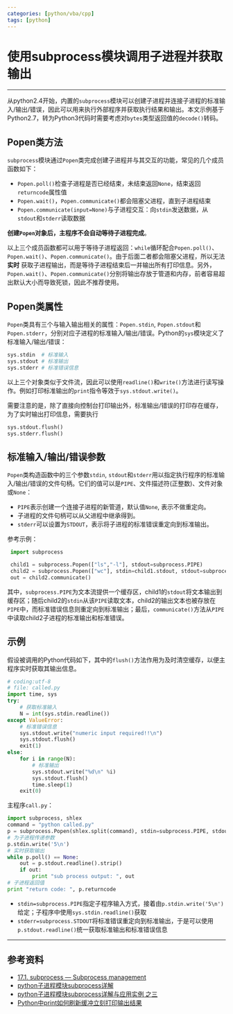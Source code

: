 ```yaml
---
categories: [python/vba/cpp]
tags: [python]
---
```


# 使用subprocess模块调用子进程并获取输出


---

从python2.4开始，内置的`subprocess`模块可以创建子进程并连接子进程的标准输入/输出/错误，因此可以用来执行外部程序并获取执行结果和输出。本文示例基于Python2.7，转为Python3代码时需要考虑对`bytes`类型返回值的`decode()`转码。

## Popen类方法

`subprocess`模块通过`Popen`类完成创建子进程并与其交互的功能，常见的几个成员函数如下：

-  `Popen.poll()`检查子进程是否已经结束，未结束返回`None`，结束返回`returncode`属性值
-  `Popen.wait()`，`Popen.communicate()`都会阻塞父进程，直到子进程结束
-  `Popen.communicate(input=None)`与子进程交互：向`stdin`发送数据，从`stdout`和`stderr`读取数据

**创建`Popen`对象后，主程序不会自动等待子进程完成**。

以上三个成员函数都可以用于等待子进程返回：`while`循环配合`Popen.poll()`、`Popen.wait()`、`Popen.communicate()`。由于后面二者都会阻塞父进程，所以无法 **实时** 获取子进程输出，而是等待子进程结束后一并输出所有打印信息。另外，`Popen.wait()`、`Popen.communicate()`分别将输出存放于管道和内存，前者容易超出默认大小而导致死锁，因此不推荐使用。

## Popen类属性

`Popen`类具有三个与输入输出相关的属性：`Popen.stdin`, `Popen.stdout`和`Popen.stderr`，分别对应子进程的标准输入/输出/错误。Python的`sys`模块定义了标准输入/输出/错误：

``` python
sys.stdin  # 标准输入
sys.stdout # 标准输出
sys.stderr # 标准错误信息    
```

以上三个对象类似于文件流，因此可以使用`readline()`和`write()`方法进行读写操作。例如打印标准输出的`print`指令等效于`sys.stdout.write()`。

需要注意的是，除了直接向控制台打印输出外，标准输出/错误的打印存在缓存，为了实时输出打印信息，需要执行

``` python
sys.stdout.flush()
sys.stderr.flush()
```

## 标准输入/输出/错误参数

`Popen`类构造函数中的三个参数`stdin`, `stdout`和`stderr`用以指定执行程序的标准输入/输出/错误的文件句柄。它们的值可以是`PIPE`、文件描述符(正整数)、文件对象或`None`：

- `PIPE`表示创建一个连接子进程的新管道，默认值`None`, 表示不做重定向。
- 子进程的文件句柄可以从父进程中继承得到。
- `stderr`可以设置为`STDOUT`，表示将子进程的标准错误重定向到标准输出。

参考示例：

``` python
 import subprocess

 child1 = subprocess.Popen(["ls","-l"], stdout=subprocess.PIPE)
 child2 = subprocess.Popen(["wc"], stdin=child1.stdout, stdout=subprocess.PIPE, stderr=subprocess.STDOUT)
 out = child2.communicate()
```

其中，`subprocess.PIPE`为文本流提供一个缓存区，child1的`stdout`将文本输出到缓存区；随后child2的`stdin`从该`PIPE`读取文本，child2的输出文本也被存放在`PIPE`中，而标准错误信息则重定向到标准输出；最后，`communicate()`方法从`PIPE`中读取child2子进程的标准输出和标准错误。

## 示例

假设被调用的Python代码如下，其中的`flush()`方法作用为及时清空缓存，以便主程序实时获取其输出信息。

``` python
# coding:utf-8
# file: called.py
import time, sys
try:
    # 获取标准输入
    N = int(sys.stdin.readline())   
except ValueError:
    # 标准错误信息
    sys.stdout.write("numeric input required!!\n")
    sys.stdout.flush()
    exit(1)
else:
    for i in range(N):
        # 标准输出
        sys.stdout.write("%d\n" %i)     
        sys.stdout.flush()
        time.sleep(1)
    exit(0)
```

主程序`call.py`：

``` python
import subprocess, shlex
command = "python called.py"
p = subprocess.Popen(shlex.split(command), stdin=subprocess.PIPE, stdout=subprocess.PIPE, stderr=subprocess.STDOUT)
# 为子进程传递参数
p.stdin.write('5\n') 
# 实时获取输出
while p.poll() == None:
    out = p.stdout.readline().strip()
    if out:
        print "sub process output: ", out
# 子进程返回值
print "return code: ", p.returncode
```

- `stdin=subprocess.PIPE`指定子程序输入方式，接着由`p.stdin.write('5\n')`给定；子程序中使用`sys.stdin.readline()`获取
- `stderr=subprocess.STDOUT`将标准错误重定向到标准输出，于是可以使用`p.stdout.readline()`统一获取标准输出和标准错误信息

---

## 参考资料

- [17.1. subprocess — Subprocess management](https://docs.python.org/2/library/subprocess.html)
- [python子进程模块subprocess详解](https://hacpai.com/article/1462524113048)
- [python子进程模块subprocess详解与应用实例 之三 ](http://blog.chinaunix.net/uid-26000296-id-4461555.html)
- [Python中print如何刷新缓冲立刻打印输出结果](http://www.revotu.com/how-to-flush-output-of-python-print.html)